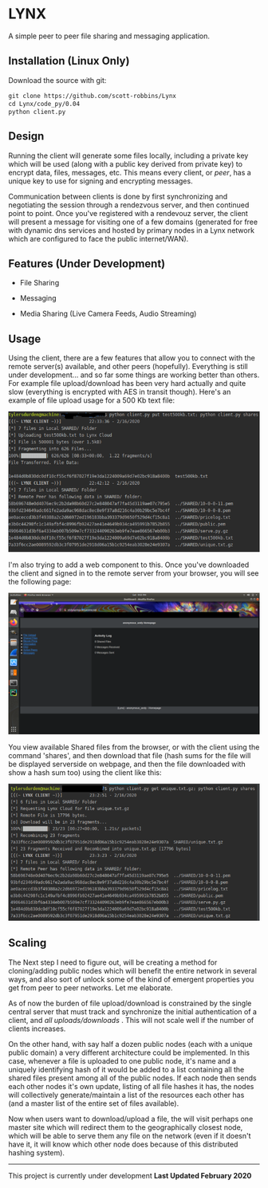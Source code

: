 # LYNX 
A simple peer to peer file sharing and messaging application.

## Installation (Linux Only)
Download the source with git:
```
git clone https://github.com/scott-robbins/Lynx
cd Lynx/code_py/0.04
python client.py
```

## Design
Running the client will generate some files locally, including a private key
which will be used (along with a public key derived from private key) to encrypt
data, files, messages, etc. This means every client, or *peer*, has a unique 
key to use for signing and encrypting messages. 

Communication between clients is done by first synchronizing and negotiating the
session through a rendezvous server, and then continued point to point.
Once you've registered with a rendevouz server, the client will present a message 
for visiting one of a few domains (generated for free with dynamic dns services and hosted by
primary nodes in a Lynx network which are configured to face the public internet/WAN).

## Features (Under Development)
* File Sharing 

* Messaging 

* Media Sharing (Live Camera Feeds, Audio Streaming)

## Usage 
Using the client, there are a few features that allow you to connect with the remote server(s) 
available, and other peers (hopefully). Everything is still under development... and so far 
some things are working better than others. For example file upload/download has been very hard
actually and quite slow (everything is encrypted with AES in transit though). Here's an example
of file upload usage for a 500 Kb text file: 

![upload](https://raw.githubusercontent.com/scott-robbins/Lynx/master/code_py2.7/lynx_file_upload.png)

I'm also trying to add a web component to this. Once you've downloaded the client and signed in 
to the remote server from your browser, you will see the following page:

![dash](https://raw.githubusercontent.com/scott-robbins/Lynx/master/code_py2.7/lynx_dash.png)

You view available Shared files from the browser, or with the client using the command 'shares', 
and then download that file (hash sums for the file will be displayed serverside on webpage, and
then the file downloaded with show a hash sum too) using the client like this: 

![download](https://raw.githubusercontent.com/scott-robbins/Lynx/master/code_py2.7/lynx_file_download.png)


## Scaling 
The Next step I need to figure out, will be creating a method for cloning/adding public nodes which will
benefit the entire network in several ways, and also sort of unlock some of the kind of emergent properties 
you get from peer to peer networks. Let me elaborate. 

As of now the burden of file upload/download is constrained by the single central server that must track and 
synchronize the initial authentication of a client, and *all uploads/downloads* . This will not scale well if
the number of clients increases. 

On the other hand, with say half a dozen public nodes (each with a unique public domain) a very different 
architecture could be implemented. In this case, whenever a file is uploaded to one public node, it's name and
a uniquely identifying hash of it would be added to a list containing all the shared files present among all of
the  public nodes. If each node then sends each other nodes it's own update, listing of all file hashes it has,
the nodes will collectively generate/maintain a list of the resources each other has (and a master list of the
entire set of files available). 

Now when users want to download/upload a file, the will visit perhaps one master site which will redirect them to
the geographically closest node, which will be able to serve them any file on the network (even if it doesn't have it,
it will know which other node does because of this distributed hashing system).  


__________________________________________________________________________________

This project is currently under development     **Last Updated February 2020**